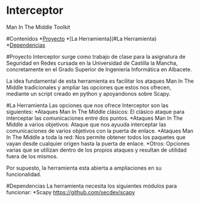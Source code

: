 # Interceptor
Man In The Middle Toolkit

#Contenidos
*[Proyecto](#Proyecto)
*[La Herramienta](#La Herramienta)
*[Dependencias](#Dependencias)


#Proyecto
Interceptor surge como trabajo de clase para la asignatura de Seguridad en Redes cursada en la Universidad de Castilla la Mancha, concretamente en el Grado Superior de Ingeniería Informática en Albacete.

La idea fundamental de esta herramienta es facilitar los ataques Man In The Middle tradicionales y ampliar las opciones que estos nos ofrecen, mediante un script creado en python y apoyandonos sobre Scapy.

#La Herramienta
Las opciones que nos ofrece Interceptor son las siguientes:
*Ataques Man In The Middle clásicos: El clásico ataque para interceptar las comunicaciones entre dos puntos.
*Ataques Man In The Middle a varios objetivos: Ataque que nos ayuuda  interceptar las comunicaciones de varios objetivos con la puerta de enlace.
*Ataques Man In The Middle a toda la red: Nos permite obtener todos los paquetes que vayan desde cualquier origen hasta la puerta de enlace.
*Otros: Opciones varias que se utilizan dentro de los propios ataques y resultan de utilidad fuera de los mismos.

Por supuesto, la herramienta esta abierta a ampliaciones en su funcionalidad.

#Dependencias
La herramienta necesita los siguientes módulos para funcionar:
*Scapy <https://github.com/secdev/scapy>
